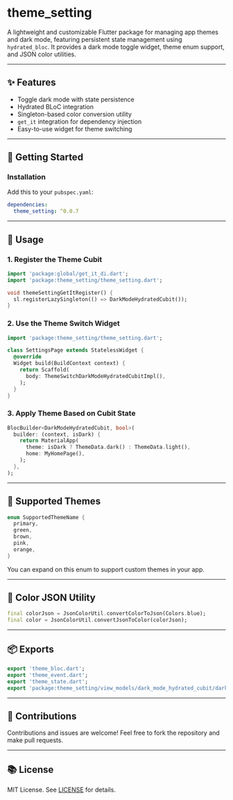 # theme_setting

A lightweight and customizable Flutter package for managing app themes and dark mode, featuring persistent state management using `hydrated_bloc`. It provides a dark mode toggle widget, theme enum support, and JSON color utilities.

---

## ✨ Features

- Toggle dark mode with state persistence
- Hydrated BLoC integration
- Singleton-based color conversion utility
- `get_it` integration for dependency injection
- Easy-to-use widget for theme switching

---

## 🚀 Getting Started

### Installation

Add this to your `pubspec.yaml`:

```yaml
dependencies:
  theme_setting: ^0.0.7
```

---

## 🔧 Usage

### 1. Register the Theme Cubit

```dart
import 'package:global/get_it_di.dart';
import 'package:theme_setting/theme_setting.dart';

void themeSettingGetItRegister() {
  sl.registerLazySingleton(() => DarkModeHydratedCubit());
}
```

### 2. Use the Theme Switch Widget

```dart
import 'package:theme_setting/theme_setting.dart';

class SettingsPage extends StatelessWidget {
  @override
  Widget build(BuildContext context) {
    return Scaffold(
      body: ThemeSwitchDarkModeHydratedCubitImpl(),
    );
  }
}
```

### 3. Apply Theme Based on Cubit State

```dart
BlocBuilder<DarkModeHydratedCubit, bool>(
  builder: (context, isDark) {
    return MaterialApp(
      theme: isDark ? ThemeData.dark() : ThemeData.light(),
      home: MyHomePage(),
    );
  },
);
```

---

## 🌈 Supported Themes

```dart
enum SupportedThemeName {
  primary,
  green,
  brown,
  pink,
  orange,
}
```

You can expand on this enum to support custom themes in your app.

---

## 🔄 Color JSON Utility

```dart
final colorJson = JsonColorUtil.convertColorToJson(Colors.blue);
final color = JsonColorUtil.convertJsonToColor(colorJson);
```

---

## 📦 Exports

```dart
export 'theme_bloc.dart';
export 'theme_event.dart';
export 'theme_state.dart';
export 'package:theme_setting/view_models/dark_mode_hydrated_cubit/dark_mode_hydrated_cubit.dart';
```

---

## 📢 Contributions

Contributions and issues are welcome! Feel free to fork the repository and make pull requests.

---

## 📚 License

MIT License. See [LICENSE](LICENSE) for details.

